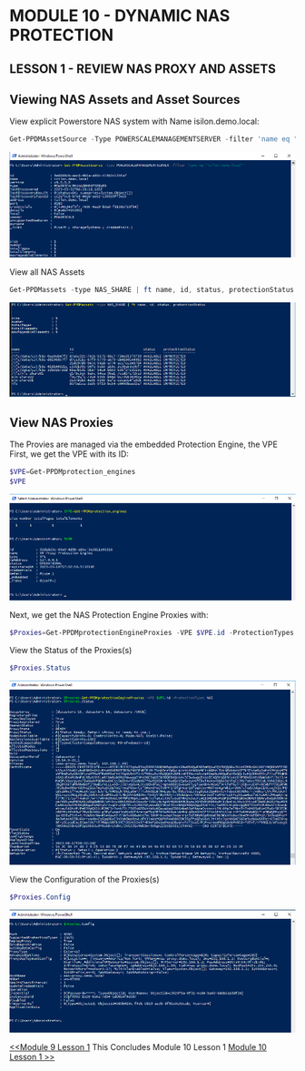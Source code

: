 # MODULE 10 - DYNAMIC NAS PROTECTION

## LESSON 1 - REVIEW NAS PROXY AND ASSETS

## Viewing NAS Assets and Asset Sources

View explicit Powerstore NAS system with Name isilon.demo.local:

```Powershell
Get-PPDMAssetSource -Type POWERSCALEMANAGEMENTSERVER -filter 'name eq "isilon.demo.local"'
```

![Alt text](image-49.png)

View all NAS Assets

```Powershell
Get-PPDMassets -type NAS_SHARE | ft name, id, status, protectionStatus
```

![Alt text](image-50.png)

## View NAS Proxies

The Provies are managed via the embedded Protection Engine, the VPE
First, we get the VPE with its ID:

```Powershell
$VPE=Get-PPDMprotection_engines
$VPE
```

![Alt text](image-51.png)

Next, we get the NAS Protection Engine Proxies  with:

```Powershell
$Proxies=Get-PPDMprotectionEngineProxies -VPE $VPE.id -ProtectionTypes NAS
```

View the Status of the Proxies(s)

```Powershell
$Proxies.Status
```

![Alt text](image-52.png)

View the Configuration of the Proxies(s)

```Powershell
$Proxies.Config
```

![Alt text](image-53.png)

[<<Module 9 Lesson 1](./Module_9_1.md) This Concludes Module 10 Lesson 1 [Module 10 Lesson 1 >>](./Module_10_2.md)
